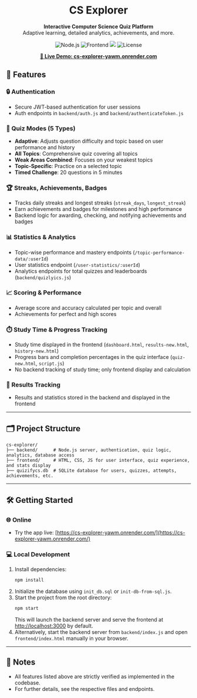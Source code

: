 
<div align="center">
  <h1>CS Explorer</h1>
  <p>
    <b>Interactive Computer Science Quiz Platform</b><br>
    Adaptive learning, detailed analytics, achievements, and more.
  </p>
  <p>
    <img src="https://img.shields.io/badge/Node.js-Backend-green?logo=node.js" alt="Node.js">
    <img src="https://img.shields.io/badge/Frontend-HTML%2FCSS%2FJS-blue" alt="Frontend">
    <img src="https://img.shields.io/badge/SQLite-Database-lightgrey?logo=sqlite">
    <img src="https://img.shields.io/badge/License-MIT-yellow.svg" alt="License">
  </p>

<p>
  <a href="https://cs-explorer-yawm.onrender.com/" target="_blank"><b>🚀 Live Demo: cs-explorer-yawm.onrender.com</b></a>
</p>
</div>


## 🚀 Features

### 🔒 Authentication
- Secure JWT-based authentication for user sessions
- Auth endpoints in `backend/auth.js` and `backend/authenticateToken.js`

### 🧠 Quiz Modes (5 Types)
- **Adaptive**: Adjusts question difficulty and topic based on user performance and history
- **All Topics**: Comprehensive quiz covering all topics
- **Weak Areas Combined**: Focuses on your weakest topics
- **Topic-Specific**: Practice on a selected topic
- **Timed Challenge**: 20 questions in 5 minutes

### 🏆 Streaks, Achievements, Badges
- Tracks daily streaks and longest streaks (`streak_days`, `longest_streak`)
- Earn achievements and badges for milestones and high performance
- Backend logic for awarding, checking, and notifying achievements and badges

### 📊 Statistics & Analytics
- Topic-wise performance and mastery endpoints (`/topic-performance-data/:userId`)
- User statistics endpoint (`/user-statistics/:userId`)
- Analytics endpoints for total quizzes and leaderboards (`backend/quizlyics.js`)

### 📈 Scoring & Performance
- Average score and accuracy calculated per topic and overall
- Achievements for perfect and high scores

### ⏱️ Study Time & Progress Tracking
- Study time displayed in the frontend (`dashboard.html`, `results-new.html`, `history-new.html`)
- Progress bars and completion percentages in the quiz interface (`quiz-new.html`, `script.js`)
- No backend tracking of study time; only frontend display and calculation

### 📝 Results Tracking
- Results and statistics stored in the backend and displayed in the frontend

---

## 🗂️ Project Structure

```
cs-explorer/
├── backend/      # Node.js server, authentication, quiz logic, analytics, database access
├── frontend/     # HTML, CSS, JS for user interface, quiz experience, and stats display
├── quizifycs.db  # SQLite database for users, quizzes, attempts, achievements, etc.
```

---


## 🛠️ Getting Started

### 🌐 Online

- Try the app live: [https://cs-explorer-yawm.onrender.com/](https://cs-explorer-yawm.onrender.com/)

### 💻 Local Development

1. Install dependencies:
   ```sh
   npm install
   ```
2. Initialize the database using `init_db.sql` or `init-db-from-sql.js`.
3. Start the project from the root directory:
   ```sh
   npm start
   ```
   This will launch the backend server and serve the frontend at [http://localhost:3000](http://localhost:3000) by default.
4. Alternatively, start the backend server from `backend/index.js` and open `frontend/index.html` manually in your browser.

---

## 📄 Notes
- All features listed above are strictly verified as implemented in the codebase.
- For further details, see the respective files and endpoints.
